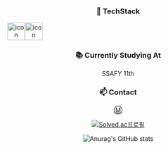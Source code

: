 
<div align="center">
 <h3> 🌱 TechStack </h3>

<div style="display: flex; align-items: flex-start;">
<img src="https://techstack-generator.vercel.app/python-icon.svg" alt="icon" width="40" height="40" />
<img src="https://techstack-generator.vercel.app/java-icon.svg" alt="icon" width="40" height="40" />
</div>
 <h3> 📚 Currently Studying At  </h3>
  <p>SSAFY 11th</p>

 <h3> 📫 Contact  </h3>
  <a href="mailto:cadetbluee@icloud.com">Ⓜ️</a>
  <br>

  
[![Solved.ac프로필](http://mazassumnida.wtf/api/v2/generate_badge?boj=cadetbluee)](https://solved.ac/cadetbluee)


 
![Anurag's GitHub stats](https://github-readme-stats.vercel.app/api?username=cadetbluee&count_private=true)
</div>


<!--
**cadetbluee/cadetbluee** is a ✨ _special_ ✨ repository because its `README.md` (this file) appears on your GitHub profile.

Here are some ideas to get you started:

- 🔭 I’m currently working on ...
- 🌱 I’m currently learning ...
- 👯 I’m looking to collaborate on ...
- 🤔 I’m looking for help with ...
- 💬 Ask me about ...
- 📫 How to reach me: ...
- 😄 Pronouns: ...
- ⚡ Fun fact: ...
-->
